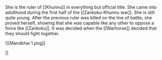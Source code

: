 She is the ruler of [[Khunnu]] in everything but official title. She came into adulthood during the first half of the [[Zankoku-Khunnu war]]. She is still quite young. After the previous ruler was killed on the line of battle, she proved herself, showing that she was capable like any other to oppose a force like [[Zankoku]]. It was decided when the [[Warhorse]] decided that they should fight together.   




![[Mandkhai 1.png]]






]]